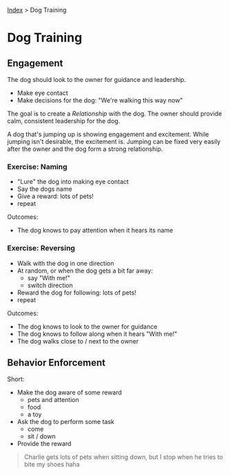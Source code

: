 
[Index](../../index.md) > Dog Training

# Dog Training

## Engagement

The dog should look to the owner for guidance and leadership.

- Make eye contact
- Make decisions for the dog: "We're walking this way now"

The goal is to create a *Relationship* with the dog. The owner should provide calm, consistent leadership for the dog.

A dog that's jumping up is showing engagement and excitement. While jumping isn't desirable, the excitement is. Jumping can be fixed very easily after the owner and the dog form a strong relationship.

### Exercise: Naming

- "Lure" the dog into making eye contact
- Say the dogs name
- Give a reward: lots of pets!
- repeat

Outcomes:

- The dog knows to pay attention when it hears its name

### Exercise: Reversing

- Walk with the dog in one direction
- At random, or when the dog gets a bit far away:
    - say "With me!"
    - switch direction
- Reward the dog for following: lots of pets!
- repeat

Outcomes:

- The dog knows to look to the owner for guidance
- The dog knows to follow along when it hears "With me!"
- The dog walks close to / next to the owner

## Behavior Enforcement

Short:

- Make the dog aware of some reward
    - pets and attention
    - food
    - a toy
- Ask the dog to perform some task
    - come
    - sit / down
- Provide the reward

> Charlie gets lots of pets when sitting down, but I stop when he tries to bite my shoes haha
